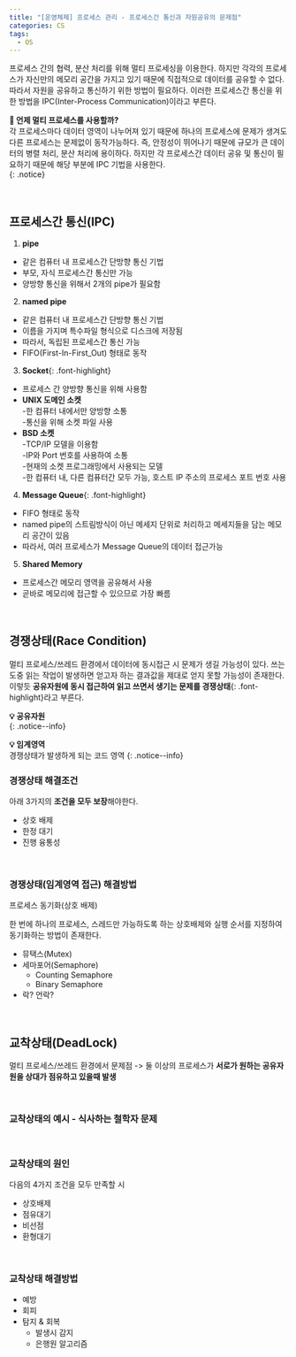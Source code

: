 ```yaml
---
title: "[운영체제] 프로세스 관리 - 프로세스간 통신과 자원공유의 문제점"
categories: CS
tags:
  - OS
---  
```


프로세스 간의 협력, 분산 처리를 위해 멀티 프로세싱을 이용한다. 하지만 각각의 프로세스가 자신만의 메모리 공간을 가지고 있기 때문에 직접적으로 데이터를 공유할 수 없다. 따라서 자원을 공유하고 통신하기 위한 방법이 필요하다. 이러한 프로세스간 통신을 위한 방법을 IPC(Inter-Process Communication)이라고 부른다.  

**🤔 언제 멀티 프로세스를 사용할까?**  
각 프로세스마다 데이터 영역이 나누어져 있기 때문에 하나의 프로세스에 문제가 생겨도 다른 프로세스는 문제없이 동작가능하다. 즉, 안정성이 뛰어나기 때문에 규모가 큰 데이터의 병렬 처리, 분산 처리에 용이하다. 하지만 각 프로세스간 데이터 공유 및 통신이 필요하기 때문에 해당 부분에 IPC 기법을 사용한다.  
{: .notice}  


<br />  

## 프로세스간 통신(IPC)
1. **pipe**
  - 같은 컴퓨터 내 프로세스간 단방향 통신 기법
  - 부모, 자식 프로세스간 통신만 가능
  - 양방향 통신을 위해서 2개의 pipe가 필요함
2. **named pipe**
  - 같은 컴퓨터 내 프로세스간 단방향 통신 기법
  - 이름을 가지며 특수파일 형식으로 디스크에 저장됨
  - 따라서, 독립된 프로세스간 통신 가능
  - FIFO(First-In-First_Out) 형태로 동작
3. **Socket**{: .font-highlight}
  - 프로세스 간 양방향 통신을 위해 사용함
  - **UNIX 도메인 소켓**  
    -한 컴퓨터 내에서만 양방향 소통  
    -통신을 위해 소켓 파일 사용
  - **BSD 소켓**  
    -TCP/IP 모델을 이용함  
    -IP와 Port 번호를 사용하여 소통  
    -현재의 소켓 프로그래밍에서 사용되는 모델  
    -한 컴퓨터 내, 다른 컴퓨터간 모두 가능, 호스트 IP 주소의 프로세스 포트 번호 사용  
4. **Message Queue**{: .font-highlight}
  - FIFO 형태로 동작
  - named pipe의 스트림방식이 아닌 메세지 단위로 처리하고 메세지들을 담는 메모리 공간이 있음
  - 따라서, 여러 프로세스가 Message Queue의 데이터 접근가능
5. **Shared Memory**  
  - 프로세스간 메모리 영역을 공유해서 사용
  - 곧바로 메모리에 접근할 수 있으므로 가장 빠름


<br />  

## 경쟁상태(Race Condition)
멀티 프로세스/쓰레드 환경에서 데이터에 동시접근 시 문제가 생길 가능성이 있다. 쓰는 도중 읽는 작업이 발생하면 얻고자 하는 결과값을 제대로 얻지 못할 가능성이 존재한다. 이렇듯 **공유자원에 동시 접근하여 읽고 쓰면서 생기는 문제를 경쟁상태**{: .font-highlight}라고 부른다.  

**💡 공유자원**  
{: .notice--info}

**💡 임계영역**  
경쟁상태가 발생하게 되는 코드 영역 
{: .notice--info}

### 경쟁상태 해결조건
아래 3가지의 **조건을 모두 보장**해야한다.  
- 상호 배제
- 한정 대기
- 진행 융통성

<br />  

### 경쟁상태(임계영역 접근) 해결방법
프로세스 동기화(상호 배제)

한 번에 하나의 프로세스, 스레드만 가능하도록 하는 상호배제와 실행 순서를 지정하여 동기화하는 방법이 존재한다.  
- 뮤택스(Mutex)
- 세마포어(Semaphore)
  - Counting Semaphore
  - Binary Semaphore
- 락? 언락?

<br />

## 교착상태(DeadLock)
멀티 프로세스/쓰레드 환경에서 문제점
-> 둘 이상의 프로세스가 **서로가 원하는 공유자원을 상대가 점유하고 있을때 발생**  

<br />  

### 교착상태의 예시 - 식사하는 철학자 문제  


<br />  

### 교착상태의 원인  
다음의 4가지 조건을 모두 만족할 시 
- 상호배제
- 점유대기
- 비선점
- 환형대기

<br />  

### 교착상태 해결방법
- 예방
- 회피
- 탐지 & 회복
  - 발생시 감지
  - 은행원 알고리즘
